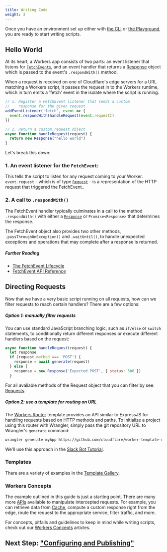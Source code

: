 ```yaml
---
title: Writing Code
weight: 3
---
```


Once you have an environment set up either with [the CLI](/quickstart/cli-setup) or [the Playground](/reference/tooling/playground), you are ready to start writing scripts.

## Hello World

At its heart, a Workers app consists of two parts: an event listener that listens for [`FetchEvents`](/reference/runtime/apis/fetch-event), and an event handler that returns a [Response](/reference/runtime/apis/fetch#response) object which is passed to the event's `.respondWith()` method.

When a request is received on one of Cloudflare's edge servers for a URL matching a Workers script, it passes the request in to the Workers runtime, which in turn emits a 'fetch' event in the isolate where the script is running.

```javascript
// 1. Register a FetchEvent listener that sends a custom
//    response for the given request.
addEventListener('fetch', event => {
  event.respondWith(handleRequest(event.request))
})

// 2. Return a custom request object
async function handleRequest(request) {
  return new Response("hello world")
}
```

Let's break this down:

### 1. An event listener for the `FetchEvent`:

This tells the script to listen for any request coming to your Worker. `event.request` - which is of type [`Request`](/reference/runtime/apis/fetch#request) - is a representation of the HTTP request that triggered the FetchEvent..

### 2. A call to `.respondWith()`

The FetchEvent handler typically culminates in a call to the method `.respondWith()` with either a [`Response`](/reference/runtime/apis/fetch/#response) or `Promise<Response>` that determines the response.

The FetchEvent object also provides two other methods, `.passThroughOnException()` and `.waitUntil()`, to handle unexpected exceptions and operations that may complete after a response is returned.

##### Further Reading

* [The FetchEvent Lifecycle](/reference/workers-concepts/fetch-event-lifecycle)
* [FetchEvent API Reference](/reference/runtime/apis/fetch-event)

## Directing Requests

Now that we have a very basic script running on all requests, how can we filter requests to reach certain handlers? There are a few options:

##### Option 1: manually filter requests

You can use standard JavaScript branching logic, such as `if/else` or `switch` statements, to conditionally return different responses or execute different handlers based on the request:

```javascript
async function handleRequest(request) {
  let response
  if (request.method === 'POST') {
    response = await generate(request)
  } else {
    response = new Response('Expected POST', { status: 500 })
  }
```

For all avaliable methods of the Request object that you can filter by see: [Requests](/reference/runtime/apis/fetch#request).

##### Option 2: use a template for routing on URL

The [Workers Router](https://github.com/cloudflare/worker-template-router) template provides an API similar to ExpressJS for handling requests based on HTTP methods and paths. To initialize a project using this router with Wrangler, simply pass the git repository URL to Wrangler's `generate` command:

```sh
wrangler generate myApp https://github.com/cloudflare/worker-template-router
```

We'll use this approach in the [Slack Bot Tutorial](/tutorials/build-an-application).

### Templates

There are a variety of examples in the [Template Gallery](/templates).

### Workers Concepts

The example outlined in this guide is just a starting point. There are many more [APIs](/reference/runtime/apis) available to manipulate intercepted requests. For example, you can retrieve data from [Cache](/reference/runtime/apis/cache), compute a custom response right from the edge, route the request to the appropriate service, filter traffic, and more.

For concepts, pitfalls and guidelines to keep in mind while writing scripts, check out our [Workers Concepts](/reference/workers-concepts) articles.

## Next Step: ["Configuring and Publishing"](/quickstart/configuring-and-publishing)


